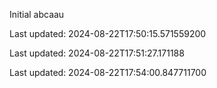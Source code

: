 Initial abcaau


Last updated: 2024-08-22T17:50:15.571559200

Last updated: 2024-08-22T17:51:27.171188

Last updated: 2024-08-22T17:54:00.847711700